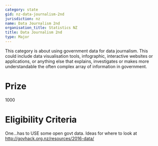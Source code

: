 ```yaml
---
category: state
gid: nz-data-journalism-2nd
jurisdiction: nz
name: Data Journalism 2nd
organisation_title: Statistics NZ
title: Data Journalism 2nd
type: Major
---
```


This category is about using government data for data journalism. This could include data visualisation tools, infographic, interactive websites or applications, or anything else that explains, investigates or makes more understandable the often complex array of information in government.

# Prize
1000

# Eligibility Criteria
One...has to USE some open govt data. Ideas for where to look at http://govhack.org.nz/resources/2016-data/